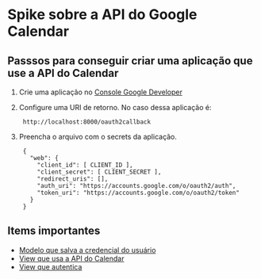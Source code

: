 # Spike sobre a API do Google Calendar

## Passsos para conseguir criar uma aplicação que use a API do Calendar

1. Crie uma aplicação no [Console Google Developer](
    https://console.developers.google.com/
    "Console Google Developer")

2. Configure uma URI de retorno. No caso dessa aplicação é:

        http://localhost:8000/oauth2callback

3. Preencha o arquivo com o secrets da aplicação.

        {
          "web": {
            "client_id": [ CLIENT_ID ],
            "client_secret": [ CLIENT_SECRET ],
            "redirect_uris": [],
            "auth_uri": "https://accounts.google.com/o/oauth2/auth",
            "token_uri": "https://accounts.google.com/o/oauth2/token"
          }
        }

## Items importantes

- [Modelo que salva a credencial do usuário](
    https://github.com/deniscostadsc/django-google-calendar/blob/master/django_google_calendar/core/models.py#L7 
    "Modelo de credencial")
- [View que usa a API do Calendar](
    https://github.com/deniscostadsc/django-google-calendar/blob/master/django_google_calendar/core/views.py#L29
    "View de index")
- [View que autentica](
    https://github.com/deniscostadsc/django-google-calendar/blob/master/django_google_calendar/core/views.py#L56
    "View de autenticação")
